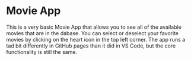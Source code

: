 # Movie App

This is a very basic Movie App that allows you to see all of the available movies that are in the dabase.  You can select or deselect your favorite movies by clicking on the heart icon in the top left corner.  The app runs a tad bit differently in GitHub pages than it did in VS Code, but the core functionality is still the same.

